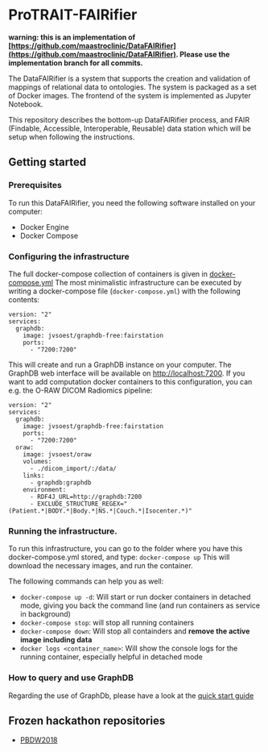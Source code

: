 # ProTRAIT-FAIRifier

**warning: this is an implementation of [https://github.com/maastroclinic/DataFAIRifier](https://github.com/maastroclinic/DataFAIRifier). Please use the implementation branch for all commits.**

The DataFAIRifier is a system that supports the creation and validation of mappings of relational data to ontologies. The system is packaged as a set of Docker images. The frontend of the system is implemented as Jupyter Notebook.

This repository describes the bottom-up DataFAIRifier process, and FAIR (Findable, Accessible, Interoperable, Reusable) data station which will be setup when following the instructions.

## Getting started

### Prerequisites
To run this DataFAIRifier, you need the following software installed on your computer:
* Docker Engine
* Docker Compose

### Configuring the infrastructure
The full docker-compose collection of containers is given in [docker-compose.yml](docker-compose.yml)
The most minimalistic infrastructure can be executed by writing a docker-compose file (`docker-compose.yml`) with the following contents:
```
version: "2"
services:
  graphdb:
    image: jvsoest/graphdb-free:fairstation
    ports: 
      - "7200:7200"
```

This will create and run a GraphDB instance on your computer. The GraphDB web interface will be available on [http://localhost:7200](http://localhost:7200/).
If you want to add computation docker containers to this configuration, you can e.g. the O-RAW DICOM Radiomics pipeline:

```
version: "2"
services:
  graphdb:
    image: jvsoest/graphdb-free:fairstation
    ports: 
      - "7200:7200"
  oraw:
    image: jvsoest/oraw
    volumes:
      - ./dicom_import/:/data/
    links:
      - graphdb:graphdb
    environment:
      - RDF4J_URL=http://graphdb:7200
      - EXCLUDE_STRUCTURE_REGEX="(Patient.*|BODY.*|Body.*|NS.*|Couch.*|Isocenter.*)"
```

### Running the infrastructure.
To run this infrastructure, you can go to the folder where you have this docker-compose.yml stored, and type:
```docker-compose up```
This will download the necessary images, and run the container.

The following commands can help you as well:
* `docker-compose up -d`: Will start or run docker containers in detached mode, giving you back the command line (and run containers as service in background)
* `docker-compose stop`: will stop all running containers
* `docker-compose down`: Will stop all containders and **remove the active image including data**
* `docker logs <container_name>`: Will show the console logs for the running container, especially helpful in detached mode

### How to query and use GraphDB
Regarding the use of GraphDb, please have a look at the [quick start guide](http://graphdb.ontotext.com/documentation/free/quick-start-guide.html#explore-your-data-and-class-relationships)

## Frozen hackathon repositories
* [PBDW2018](http://github.com/jvsoest/PBDW2018_hackathon)
